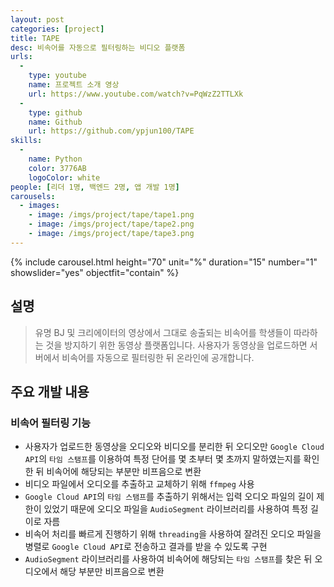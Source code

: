 ```yaml
---
layout: post
categories: [project]
title: TAPE
desc: 비속어를 자동으로 필터링하는 비디오 플랫폼
urls:
  -
    type: youtube
    name: 프로젝트 소개 영상
    url: https://www.youtube.com/watch?v=PqWzZ2TTLXk
  -
    type: github
    name: Github
    url: https://github.com/ypjun100/TAPE
skills:
  -
    name: Python
    color: 3776AB
    logoColor: white
people: [리더 1명, 백엔드 2명, 앱 개발 1명]
carousels:
  - images: 
    - image: /imgs/project/tape/tape1.png
    - image: /imgs/project/tape/tape2.png
    - image: /imgs/project/tape/tape3.png
---
```


{% include carousel.html height="70" unit="%" duration="15" number="1" showslider="yes" objectfit="contain" %}

## 설명
> 유명 BJ 및 크리에이터의 영상에서 그대로 송출되는 비속어를 학생들이 따라하는 것을 방지하기 위한 동영상 플랫폼입니다. 사용자가 동영상을 업로드하면 서버에서 비속어를 자동으로 필터링한 뒤 온라인에 공개합니다.

## 주요 개발 내용
### 비속어 필터링 기능
* 사용자가 업로드한 동영상을 오디오와 비디오를 분리한 뒤 오디오만 `Google Cloud API`의 `타임 스탬프`를 이용하여 특정 단어를 몇 초부터 몇 초까지 말하였는지를 확인한 뒤 비속어에 해당되는 부분만 비프음으로 변환
* 비디오 파일에서 오디오를 추출하고 교체하기 위해 `ffmpeg` 사용
* `Google Cloud API`의 `타임 스탬프`를 추출하기 위해서는 입력 오디오 파일의 길이 제한이 있었기 때문에 오디오 파일을 `AudioSegment` 라이브러리를 사용하여 특정 길이로 자름
* 비속어 처리를 빠르게 진행하기 위해 `threading`을 사용하여 잘려진 오디오 파일을 병렬로 `Google Cloud API`로 전송하고 결과를 받을 수 있도록 구현
* `AudioSegment` 라이브러리를 사용하여 비속어에 해당되는 `타임 스탬프`를 찾은 뒤 오디오에서 해당 부분만 비프음으로 변환